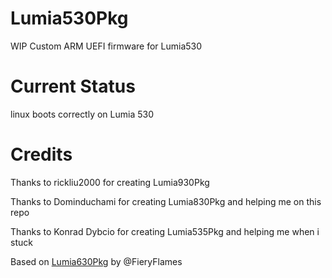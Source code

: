 # Lumia530Pkg
WIP Custom ARM UEFI firmware for Lumia530

# Current Status
linux boots correctly on Lumia 530

# Credits
Thanks to rickliu2000 for creating Lumia930Pkg

Thanks to Dominduchami for creating Lumia830Pkg and helping me on this repo

Thanks to Konrad Dybcio for creating Lumia535Pkg and helping me when i stuck

Based on [Lumia630Pkg](https://github.com/FieryFlames/Lumia630Pkg) by @FieryFlames
